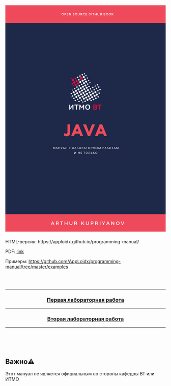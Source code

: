 
<h2 align=center><img src="assets/img/book-title.png"/></h2>
HTML-версия: https://apploidx.github.io/programming-manual/ <br>

PDF: [link](https://github.com/AppLoidx/programming-manual/blob/master/compiled/test/Compiled-v3.0.pdf)

Примеры: https://github.com/AppLoidx/programming-manual/tree/master/examples

<br><br>
<hr>

<h3 align=center><a href="lab-1-JVM-byte-code.md">Первая лабораторная работа</a></h3>
<hr>
<h3 align=center><a href="lab-2-oop.md">Вторая лабораторная работа</a></h3>
<hr>
<br>
<br><br>

## Важно⚠️
Этот мануал не является официальным со стороны кафедры ВТ или ИТМО
